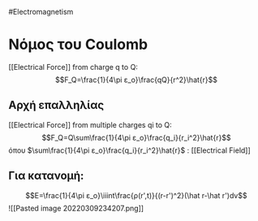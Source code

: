 #Electromagnetism 
# Νόμος του Coulomb
[[Electrical Force]] from charge q to Q:
$$F_Q=\frac{1}{4\pi ε_ο}\frac{qQ}{r^2}\hat{r}$$
## Αρχή επαλληλίας
[[Electrical Force]] from multiple charges qi to Q:
$$F_Q=Q\sum\frac{1}{4\pi ε_ο}\frac{q_i}{r_i^2}\hat{r}$$
όπου $\sum\frac{1}{4\pi ε_ο}\frac{q_i}{r_i^2}\hat{r}$  : [[Electrical Field]]

## Για κατανομή:
$$E=\frac{1}{4\pi ε_ο}\iiint\frac{ρ(r',t)}{(r-r')^2}(\hat r-\hat r')dv$$
![[Pasted image 20220309234207.png]]
